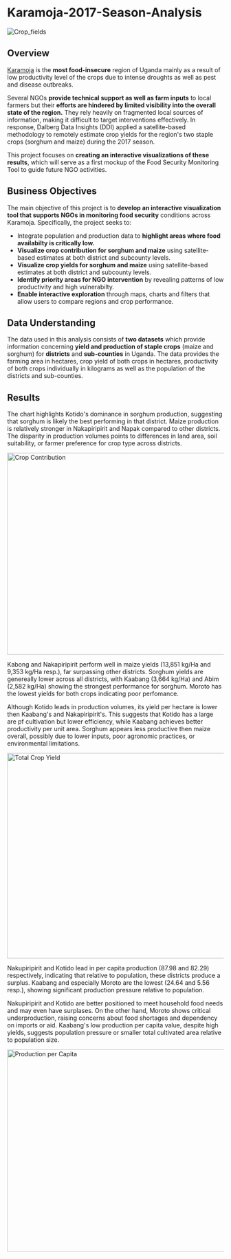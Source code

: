 # Karamoja-2017-Season-Analysis

![Crop_fields](https://github.com/user-attachments/assets/d51c0583-3ed6-4f28-87af-5d7241b564cf)

## Overview

[Karamoja](https://en.wikipedia.org/wiki/Karamoja) is the **most food-insecure** region of Uganda mainly as a result of low productivity level of the crops due to intense droughts as well as pest and disease outbreaks.

Several NGOs **provide technical support as well as farm inputs** to local farmers but their **efforts are hindered by limited visibility into the overall state of the region.** They rely heavily on fragmented local sources of information, making it difficult to target interventions effectively. In response, Dalberg Data Insights (DDI) applied a satellite-based methodology to remotely estimate crop yields for the region's two staple crops (sorghum and maize) during the 2017 season.

This project focuses on **creating an interactive visualizations of these results**, which will serve as a first mockup of the Food Security Monitoring Tool to guide future NGO activities.

## Business Objectives

The main objective of this project is to **develop an interactive visualization tool that supports NGOs in monitoring food security** conditions across Karamoja. Specifically, the project seeks to:
- Integrate population and production data to **highlight areas where food availabilty is critically low.**
- **Visualize crop contribution for sorghum and maize** using satellite-based estimates at both district and subcounty levels.
- **Visualize crop yields for sorghum and maize** using satellite-based estimates at both district and subcounty levels.
- **Identify priority areas for NGO intervention** by revealing patterns of low productivity and high vulnerabilty.
- **Enable interactive exploration** through maps, charts and filters that allow users to compare regions and crop performance.

## Data Understanding

The data used in this analysis consists of **two datasets** which provide information concerning **yield and production of staple crops** (maize and sorghum) for **districts** and **sub-counties** in Uganda. The data provides the farming area in hectares, crop yield of both crops in hectares, productivity of both crops individually in kilograms as well as the population of the districts and sub-counties.

## Results

The chart highlights Kotido's dominance in sorghum production, suggesting that sorghum is likely the best performing in that district. Maize production is relatively stronger in Nakapiripirit and Napak compared to other districts. The disparity in production volumes points to differences in land area, soil suitability, or farmer preference for crop type across districts.

<img width="992" height="470" alt="Crop Contribution" src="https://github.com/user-attachments/assets/f542596f-6c4b-4600-8241-d6b0cdec1d27" />


Kabong and Nakapiripirit perform well in maize yields (13,851 kg/Ha and 9,353 kg/Ha resp.), far surpassing other districts. Sorghum yields are genereally lower across all districts, with Kaabang (3,664 kg/Ha) and Abim (2,582 kg/Ha) showing the strongest performance for sorghum. Moroto has the lowest yields for both crops indicating poor perfomance.

Although Kotido leads in production volumes, its yield per hectare is lower then Kaabang's and Nakapiripirit's. This suggests that Kotido has a large are pf cultivation but lower efficiency, while Kaabang achieves better productivity per unit area. Sorghum appears less productive then maize overall, possibly due to lower inputs, poor agronomic practices, or environmental limitations.

<img width="978" height="478" alt="Total Crop Yield" src="https://github.com/user-attachments/assets/3441aa6b-c45f-4244-b805-831aa61438af" />


Nakupiripirit and Kotido lead in per capita production (87.98 and 82.29) respectively, indicating that relative to population, these districts produce a surplus. Kaabang and especially Moroto are the lowest (24.64 and 5.56 resp.), showing significant production pressure relative to population.

Nakupiripirit and Kotido are better positioned to meet household food needs and may even have surplases. On the other hand, Moroto shows critical underproduction, raising concerns about food shortages and dependency on imports or aid. Kaabang's low production per capita value, despite high yields, suggests population pressure or smaller total cultivated area relative to population size.

<img width="989" height="471" alt="Production per Capita" src="https://github.com/user-attachments/assets/2e59e038-f48a-499e-a06c-5928ee615aae" />





